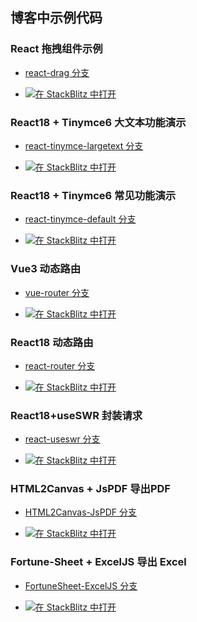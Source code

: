 ## 博客中示例代码

### React 拖拽组件示例

- [react-drag 分支](https://github.com/zxiaosi/blog-code/tree/react-drag)

- [![在 StackBlitz 中打开](https://developer.stackblitz.com/img/open_in_stackblitz.svg)](https://stackblitz.com/github/zxiaosi/blog-code/tree/react-drag?file=src%2FApp.tsx)

### React18 + Tinymce6 大文本功能演示

- [react-tinymce-largetext 分支](https://github.com/zxiaosi/blog-code/tree/react-tinymce-largetext)

- [![在 StackBlitz 中打开](https://developer.stackblitz.com/img/open_in_stackblitz.svg)](https://stackblitz.com/github/zxiaosi/blog-code/tree/react-tinymce-largetext?file=src%2FApp.tsx)

### React18 + Tinymce6 常见功能演示

- [react-tinymce-default 分支](https://github.com/zxiaosi/blog-code/tree/react-tinymce-default)

- [![在 StackBlitz 中打开](https://developer.stackblitz.com/img/open_in_stackblitz.svg)](https://stackblitz.com/github/zxiaosi/blog-code/tree/react-tinymce-default?file=src%2FApp.tsx)

### Vue3 动态路由

- [vue-router 分支](https://github.com/zxiaosi/blog-code/tree/vue3-router)

- [![在 StackBlitz 中打开](https://developer.stackblitz.com/img/open_in_stackblitz.svg)](https://stackblitz.com/github/zxiaosi/blog-code/tree/vue3-router?file=src%2Fmain.ts)

### React18 动态路由

- [react-router 分支](https://github.com/zxiaosi/blog-code/tree/react-router)

- [![在 StackBlitz 中打开](https://developer.stackblitz.com/img/open_in_stackblitz.svg)](https://stackblitz.com/github/zxiaosi/blog-code/tree/react-router?file=src%2FApp.tsx)

### React18+useSWR 封装请求

- [react-useswr 分支](https://github.com/zxiaosi/blog-code/tree/react-useswr)

- [![在 StackBlitz 中打开](https://developer.stackblitz.com/img/open_in_stackblitz.svg)](https://stackblitz.com/github/zxiaosi/blog-code/tree/react-useswr?file=src%2FApp.tsx)

### HTML2Canvas + JsPDF 导出PDF

- [HTML2Canvas-JsPDF 分支](https://github.com/zxiaosi/blog-code/tree/HTML2Canvas-JsPDF)

- [![在 StackBlitz 中打开](https://developer.stackblitz.com/img/open_in_stackblitz.svg)](https://stackblitz.com/github/zxiaosi/blog-code/tree/HTML2Canvas-JsPDF?file=src%2Fmain.ts)

### Fortune-Sheet + ExcelJS 导出 Excel

- [FortuneSheet-ExcelJS 分支](https://github.com/zxiaosi/blog-code/tree/FortuneSheet-ExcelJS)

- [![在 StackBlitz 中打开](https://developer.stackblitz.com/img/open_in_stackblitz.svg)](https://stackblitz.com/github/zxiaosi/blog-code/tree/FortuneSheet-ExcelJS?file=src%2Fmain.ts)